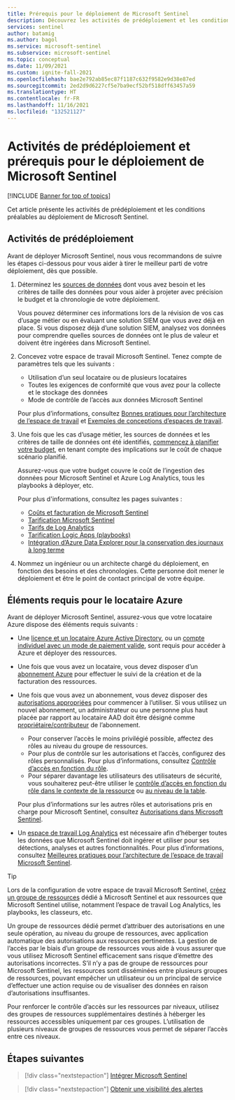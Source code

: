 ```yaml
---
title: Prérequis pour le déploiement de Microsoft Sentinel
description: Découvrez les activités de prédéploiement et les conditions préalables au déploiement de Microsoft Sentinel.
services: sentinel
author: batamig
ms.author: bagol
ms.service: microsoft-sentinel
ms.subservice: microsoft-sentinel
ms.topic: conceptual
ms.date: 11/09/2021
ms.custom: ignite-fall-2021
ms.openlocfilehash: bae2e792ab85ec87f1187c632f9582e9d38e87ed
ms.sourcegitcommit: 2ed2d9d6227cf5e7ba9ecf52bf518dff63457a59
ms.translationtype: HT
ms.contentlocale: fr-FR
ms.lasthandoff: 11/16/2021
ms.locfileid: "132521127"
---
```

# <a name="pre-deployment-activities-and-prerequisites-for-deploying-microsoft-sentinel"></a>Activités de prédéploiement et prérequis pour le déploiement de Microsoft Sentinel

[!INCLUDE [Banner for top of topics](./includes/banner.md)]

Cet article présente les activités de prédéploiement et les conditions préalables au déploiement de Microsoft Sentinel.

## <a name="pre-deployment-activities"></a>Activités de prédéploiement

Avant de déployer Microsoft Sentinel, nous vous recommandons de suivre les étapes ci-dessous pour vous aider à tirer le meilleur parti de votre déploiement, dès que possible.

1. Déterminez les [sources de données](connect-data-sources.md) dont vous avez besoin et les critères de taille des données pour vous aider à projeter avec précision le budget et la chronologie de votre déploiement.

    Vous pouvez déterminer ces informations lors de la révision de vos cas d’usage métier ou en évaluant une solution SIEM que vous avez déjà en place. Si vous disposez déjà d’une solution SIEM, analysez vos données pour comprendre quelles sources de données ont le plus de valeur et doivent être ingérées dans Microsoft Sentinel.

1. Concevez votre espace de travail Microsoft Sentinel. Tenez compte de paramètres tels que les suivants :

    - Utilisation d’un seul locataire ou de plusieurs locataires
    - Toutes les exigences de conformité que vous avez pour la collecte et le stockage des données
    - Mode de contrôle de l’accès aux données Microsoft Sentinel

    Pour plus d’informations, consultez [Bonnes pratiques pour l’architecture de l’espace de travail](best-practices-workspace-architecture.md) et [Exemples de conceptions d’espaces de travail](sample-workspace-designs.md).

1. Une fois que les cas d’usage métier, les sources de données et les critères de taille de données ont été identifiés, [commencez à planifier votre budget](azure-sentinel-billing.md), en tenant compte des implications sur le coût de chaque scénario planifié.

    Assurez-vous que votre budget couvre le coût de l’ingestion des données pour Microsoft Sentinel et Azure Log Analytics, tous les playbooks à déployer, etc.

    Pour plus d'informations, consultez les pages suivantes :

    - [Coûts et facturation de Microsoft Sentinel](azure-sentinel-billing.md)
    - [Tarification Microsoft Sentinel](https://azure.microsoft.com/pricing/details/azure-sentinel/)
    - [Tarifs de Log Analytics](https://azure.microsoft.com/pricing/details/monitor/)
    - [Tarification Logic Apps (playbooks)](https://azure.microsoft.com/pricing/details/logic-apps/)
    - [Intégration d’Azure Data Explorer pour la conservation des journaux à long terme](store-logs-in-azure-data-explorer.md)

1. Nommez un ingénieur ou un architecte chargé du déploiement, en fonction des besoins et des chronologies. Cette personne doit mener le déploiement et être le point de contact principal de votre équipe.

## <a name="azure-tenant-requirements"></a>Éléments requis pour le locataire Azure

Avant de déployer Microsoft Sentinel, assurez-vous que votre locataire Azure dispose des éléments requis suivants :

- Une [licence et un locataire Azure Active Directory](../active-directory/develop/quickstart-create-new-tenant.md), ou un [compte individuel avec un mode de paiement valide](https://azure.microsoft.com/free/), sont requis pour accéder à Azure et déployer des ressources.

- Une fois que vous avez un locataire, vous devez disposer d’un [abonnement Azure](../cost-management-billing/manage/create-subscription.md) pour effectuer le suivi de la création et de la facturation des ressources.

- Une fois que vous avez un abonnement, vous devez disposer des [autorisations appropriées](../role-based-access-control/index.yml) pour commencer à l’utiliser. Si vous utilisez un nouvel abonnement, un administrateur ou une personne plus haut placée par rapport au locataire AAD doit être désigné comme [propriétaire/contributeur](../role-based-access-control/rbac-and-directory-admin-roles.md) de l’abonnement.

    - Pour conserver l’accès le moins privilégié possible, affectez des rôles au niveau du groupe de ressources.
    - Pour plus de contrôle sur les autorisations et l’accès, configurez des rôles personnalisés. Pour plus d’informations, consultez [Contrôle d’accès en fonction du rôle](../role-based-access-control/custom-roles.md).
    - Pour séparer davantage les utilisateurs des utilisateurs de sécurité, vous souhaiterez peut-être utiliser le [contrôle d’accès en fonction du rôle dans le contexte de la ressource](resource-context-rbac.md) ou [au niveau de la table](https://techcommunity.microsoft.com/t5/azure-sentinel/table-level-rbac-in-azure-sentinel/ba-p/965043).

    Pour plus d’informations sur les autres rôles et autorisations pris en charge pour Microsoft Sentinel, consultez [Autorisations dans Microsoft Sentinel](roles.md).

- Un [espace de travail Log Analytics](../azure-monitor/logs/quick-create-workspace.md) est nécessaire afin d’héberger toutes les données que Microsoft Sentinel doit ingérer et utiliser pour ses détections, analyses et autres fonctionnalités. Pour plus d’informations, consultez [Meilleures pratiques pour l’architecture de l’espace de travail Microsoft Sentinel](best-practices-workspace-architecture.md).

> [!TIP]
> Lors de la configuration de votre espace de travail Microsoft Sentinel, [créez un groupe de ressources](../azure-resource-manager/management/manage-resource-groups-portal.md) dédié à Microsoft Sentinel et aux ressources que Microsoft Sentinel utilise, notamment l’espace de travail Log Analytics, les playbooks, les classeurs, etc.
>
> Un groupe de ressources dédié permet d’attribuer des autorisations en une seule opération, au niveau du groupe de ressources, avec application automatique des autorisations aux ressources pertinentes. La gestion de l’accès par le biais d’un groupe de ressources vous aide à vous assurer que vous utilisez Microsoft Sentinel efficacement sans risque d’émettre des autorisations incorrectes. S’il n’y a pas de groupe de ressources pour Microsoft Sentinel, les ressources sont disséminées entre plusieurs groupes de ressources, pouvant empêcher un utilisateur ou un principal de service d’effectuer une action requise ou de visualiser des données en raison d’autorisations insuffisantes.
>
> Pour renforcer le contrôle d’accès sur les ressources par niveaux, utilisez des groupes de ressources supplémentaires destinés à héberger les ressources accessibles uniquement par ces groupes. L’utilisation de plusieurs niveaux de groupes de ressources vous permet de séparer l’accès entre ces niveaux.
>

## <a name="next-steps"></a>Étapes suivantes

> [!div class="nextstepaction"]
>[Intégrer Microsoft Sentinel](quickstart-onboard.md)

> [!div class="nextstepaction"]
>[Obtenir une visibilité des alertes](get-visibility.md)
